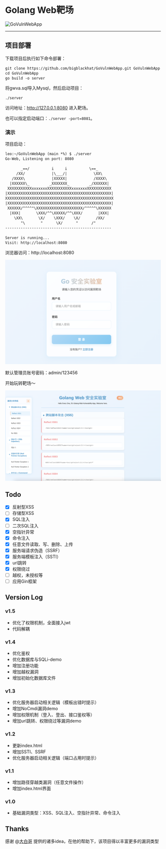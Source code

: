 # Golang Web靶场

![GoVulnWebApp](https://socialify.git.ci/bigblackhat/GoVulnWebApp/image?description=1&font=KoHo&forks=1&issues=1&owner=1&pattern=Signal&pulls=1&stargazers=1&theme=Auto)

---

## 项目部署

下载项目后执行如下命令部署：

```shell
git clone https://github.com/bigblackhat/GoVulnWebApp.git GoVulnWebApp
cd GoVulnWebApp
go build -o server
```

将gwva.sql导入Mysql，然后启动项目：

```shell
./server
```

访问地址：http://127.0.0.1:8080 进入靶场。

也可以指定启动端口：`./server -port=8081`。

### 演示

项目启动：

```shell
leo:~/GoVulnWebApp (main *%) $ ./server
Go-Web, Listening on port: 8080

       _==/          i     i          \==_
     /XX/            |\___/|            \XX\
   /XXXX\            |XXXXX|            /XXXX\
  |XXXXXX\_         _XXXXXXX_         _/XXXXXX|
 XXXXXXXXXXXxxxxxxxXXXXXXXXXXXxxxxxxxXXXXXXXXXXX
|XXXXXXXXXXXXXXXXXXXXXXXXXXXXXXXXXXXXXXXXXXXXXXX|
XXXXXXXXXXXXXXXXXXXXXXXXXXXXXXXXXXXXXXXXXXXXXXXXX
|XXXXXXXXXXXXXXXXXXXXXXXXXXXXXXXXXXXXXXXXXXXXXXX|
 XXXXXX/^^^^"\XXXXXXXXXXXXXXXXXXXXX/^^^^^\XXXXXX
  |XXX|       \XXX/^^\XXXXX/^^\XXX/       |XXX|
    \XX\       \X/    \XXX/    \X/       /XX/
       "\       "      \X/      "      /"
------------------------------------------------

Server is running...
Visit: http://localhost:8080
```

浏览器访问：http://localhost:8080

![](img/login.png)

默认管理员账号密码：admin/123456

开始玩转靶场～

![](img/index.png)

## Todo

- [x] 反射型XSS
- [ ] 存储型XSS
- [x] SQL注入
- [ ] 二次SQL注入
- [x] 空指针异常
- [x] 命令注入
- [x] 任意文件读取、写、删除、上传
- [x] 服务端请求伪造（SSRF）
- [x] 服务端模板注入（SSTI）
- [x] url跳转
- [x] 权限绕过
- [ ] 越权，未授权等
- [ ] 应用Gin框架

## Version Log

### v1.5

* 优化了权限机制，全面接入jwt
* 代码解耦

### v1.4

* 优化鉴权
* 优化数据库与SQLi-demo
* 增加注册功能
* 增加越权漏洞
* 增加初始化数据库文件

### v1.3

* 优化服务器启动相关逻辑（模板出错时提示）
* 增加NoCmdi漏洞demo
* 增加权限机制（登入、登出、接口鉴权等）
* 增加url跳转、权限绕过等漏洞demo

### v1.2

* 更新index.html
* 增加SSTI、SSRF
* 优化服务器启动相关逻辑（端口占用时提示）

### v1.1

* 增加路径穿越类漏洞（任意文件操作）
* 增加index.html界面

### v1.0

* 基础漏洞类型：XSS、SQL注入、空指针异常、命令注入

## Thanks

感谢 @[大白哥](https://github.com/1derian) 提供的诸多idea，在他的帮助下，该项目得以丰富更多的漏洞类型